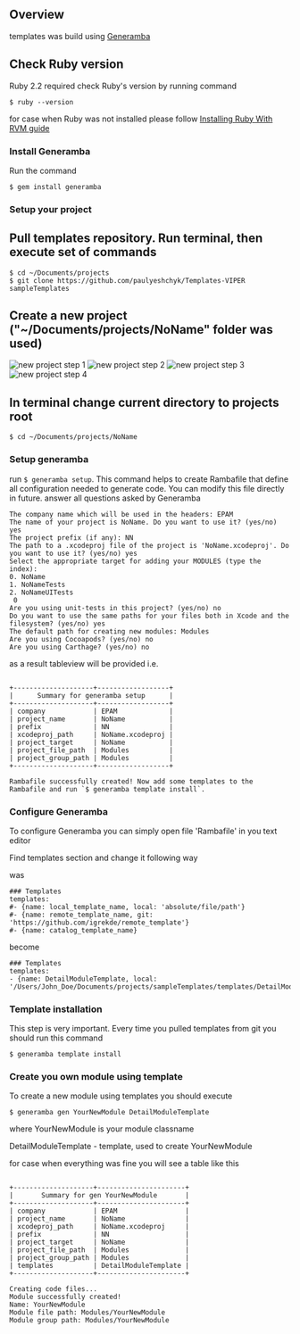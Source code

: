 
## Overview
templates was build using [Generamba](https://github.com/rambler-ios/Generamba)



## Check Ruby version
Ruby 2.2 required
check Ruby's version by running command 
```
$ ruby --version
```

for case when Ruby was not installed please follow [Installing Ruby With RVM guide](http://octopress.org/docs/setup/rvm/)

### Install Generamba

Run the command 

```$ gem install generamba```

### Setup your project
## Pull templates repository. Run terminal, then execute set of commands
```
$ cd ~/Documents/projects
$ git clone https://github.com/paulyeshchyk/Templates-VIPER sampleTemplates
```
## Create a new project ("~/Documents/projects/NoName" folder was used)

![new project step 1](https://cloud.githubusercontent.com/assets/4526112/14106417/a91cd910-f5b9-11e5-9b06-b220f08705d8.png)
![new project step 2](https://cloud.githubusercontent.com/assets/4526112/14106418/a91d41ca-f5b9-11e5-9eca-7826128ef5ed.png)
![new project step 3](https://cloud.githubusercontent.com/assets/4526112/14106416/a91bc8c2-f5b9-11e5-9342-b10d3676c4f4.png)
![new project step 4](https://cloud.githubusercontent.com/assets/4526112/14106415/a8efafbc-f5b9-11e5-879a-9c1a11dc4fc7.png)

## In terminal change current directory to projects root
```
$ cd ~/Documents/projects/NoName
```
### Setup generamba
run ```$ generamba setup```. This command helps to create Rambafile that define all configuration needed to generate code. You can modify this file directly in future.
answer all questions asked by Generamba

```
The company name which will be used in the headers: EPAM
The name of your project is NoName. Do you want to use it? (yes/no) yes
The project prefix (if any): NN
The path to a .xcodeproj file of the project is 'NoName.xcodeproj'. Do you want to use it? (yes/no) yes
Select the appropriate target for adding your MODULES (type the index):
0. NoName
1. NoNameTests
2. NoNameUITests
 0
Are you using unit-tests in this project? (yes/no) no
Do you want to use the same paths for your files both in Xcode and the filesystem? (yes/no) yes
The default path for creating new modules: Modules
Are you using Cocoapods? (yes/no) no
Are you using Carthage? (yes/no) no
```

as a result tableview will be provided
i.e.
```

+--------------------+------------------+
|      Summary for generamba setup      |
+--------------------+------------------+
| company            | EPAM             |
| project_name       | NoName           |
| prefix             | NN               |
| xcodeproj_path     | NoName.xcodeproj |
| project_target     | NoName           |
| project_file_path  | Modules          |
| project_group_path | Modules          |
+--------------------+------------------+

Rambafile successfully created! Now add some templates to the Rambafile and run `$ generamba template install`.
```
### Configure Generamba
To configure Generamba you can simply open file 'Rambafile' in you text editor

Find templates section and change it following way

was
```
### Templates
templates:
#- {name: local_template_name, local: 'absolute/file/path'}
#- {name: remote_template_name, git: 'https://github.com/igrekde/remote_template'}
#- {name: catalog_template_name}
```

become
```
### Templates
templates:
- {name: DetailModuleTemplate, local: '/Users/John_Doe/Documents/projects/sampleTemplates/templates/DetailModuleTemplate/'}
```

### Template installation
This step is very important. Every time you pulled templates from git you should run this command
```
$ generamba template install
```

### Create you own module using template
To create a new module using templates you should execute
```
$ generamba gen YourNewModule DetailModuleTemplate
```
where YourNewModule is your module classname

DetailModuleTemplate - template, used to create YourNewModule

for case when everything was fine you will see a table like this
```

+--------------------+----------------------+
|       Summary for gen YourNewModule       |
+--------------------+----------------------+
| company            | EPAM                 |
| project_name       | NoName               |
| xcodeproj_path     | NoName.xcodeproj     |
| prefix             | NN                   |
| project_target     | NoName               |
| project_file_path  | Modules              |
| project_group_path | Modules              |
| templates          | DetailModuleTemplate |
+--------------------+----------------------+

Creating code files...
Module successfully created!
Name: YourNewModule
Module file path: Modules/YourNewModule
Module group path: Modules/YourNewModule
```




